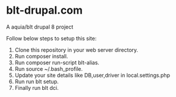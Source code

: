 # blt-drupal.com

A aquia/blt drupal 8 project

Follow below steps to setup this site:

1. Clone this repository in your web server directory.
2. Run composer install.
3. Run composer run-script blt-alias.
4. Run source ~/.bash_profile.
5. Update your site details like DB,user,driver in local.settings.php
6. Run run blt setup.
7. Finally run blt dci.
